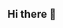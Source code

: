 ## Hi there 👋


<!--![<Badge Name>](https://img.shields.io/badge/<Badge Text>-<Background Color>?style=for-the-badge&logo=<Icon Name>&logoColor=<Logo Color>)-->

<!--![github](https://img.shields.io/badge/GitHub-000000?style=for-the-badge&logo=GitHub&logoColor=white)-->
